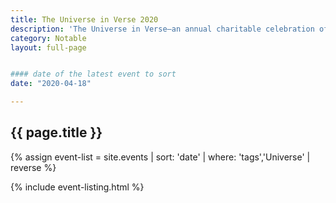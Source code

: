```yaml
---
title: The Universe in Verse 2020
description: 'The Universe in Verse—an annual charitable celebration of science through poetry, created and hosted by Maria Popova of Brainpickings. '
category: Notable
layout: full-page


#### date of the latest event to sort
date: "2020-04-18"

---
```

<section id="main-content">
<div class="grid-container large">
<section class="heading">
<h2 class="underline">{{ page.title }}</h2>
</section>

<div class="events-card-list fade-out-siblings">
{% assign event-list = site.events | sort: 'date' | where: 'tags','Universe' | reverse %}

{% include event-listing.html %}
